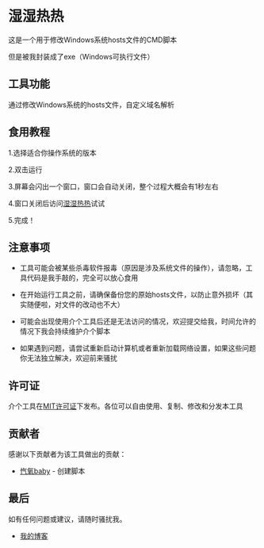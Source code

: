 # 湿湿热热

这是一个用于修改Windows系统hosts文件的CMD脚本

但是被我封装成了exe（Windows可执行文件）

## 工具功能

通过修改Windows系统的hosts文件，自定义域名解析

## 食用教程

1.选择适合你操作系统的版本

2.双击运行

3.屏幕会闪出一个窗口，窗口会自动关闭，整个过程大概会有1秒左右

4.窗口关闭后访问[湿湿热热](https://www.shireyishunjian.com/main)试试

5.完成！

## 注意事项

- 工具可能会被某些杀毒软件报毒（原因是涉及系统文件的操作），请忽略，工具代码是我手敲的，完全可以放心食用

- 在开始运行工具之前，请确保备份您的原始hosts文件，以防止意外损坏（其实随便啦，对文件的改动也不大）

- 可能会出现使用介个工具后还是无法访问的情况，欢迎提交给我，时间允许的情况下我会持续维护介个脚本

- 如果遇到问题，请尝试重新启动计算机或者重新加载网络设置，如果这些问题你无法独立解决，欢迎前来骚扰

## 许可证

介个工具在[MIT许可证](https://github.com/wkywky123123/shishirere/blob/main/LICENSE)下发布。各位可以自由使用、复制、修改和分发本工具

## 贡献者

感谢以下贡献者为该工具做出的贡献：

- [忾氧baby](https://github.com/wkywky123123) - 创建脚本

 ## 最后

如有任何问题或建议，请随时骚扰我。

- [我的博客](https://znk.mrkaiyang.top)

